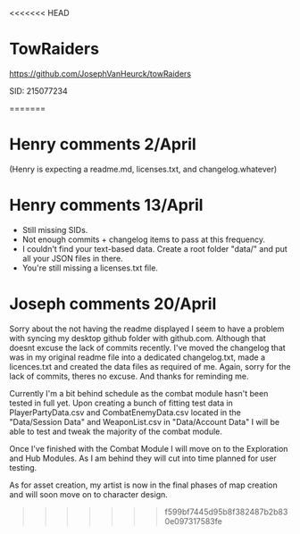 <<<<<<< HEAD
# TowRaiders
https://github.com/JosephVanHeurck/towRaiders

SID: 215077234

=======
# Henry comments 2/April

(Henry is expecting a readme.md, licenses.txt, and changelog.whatever)

# Henry comments 13/April
- Still missing SIDs.
- Not enough commits + changelog items to pass at this frequency.
- I couldn't find your text-based data. Create a root folder "data/" and put all your JSON files in there.
- You're still missing a licenses.txt file.

# Joseph comments 20/April
Sorry about the not having the readme displayed I seem to have a problem with
syncing my desktop github folder with github.com. Although that doesnt excuse
the lack of commits recently.
I've moved the changelog that was in my original readme file into a dedicated
changelog.txt, made a licences.txt and created the data files as required of me.
Again, sorry for the lack of commits, theres no excuse. And thanks for reminding me.

Currently I'm a bit behind schedule as the combat module hasn't been tested in full yet. Upon creating a bunch of fitting test data in PlayerPartyData.csv and CombatEnemyData.csv located in the "Data/Session Data" and WeaponList.csv in "Data/Account Data" I will be able to test and tweak the majority of the combat module.

Once I've finished with the Combat Module I will move on to the Exploration and Hub Modules. As I am behind they will cut into time planned for user testing.

As for asset creation, my artist is now in the final phases of map creation and will soon move on to character design.

>>>>>>> f599bf7445d95b8f382487b2b830e097317583fe
